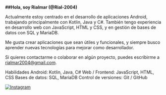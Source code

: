 **##Hola, soy Rialmar (@Rial-2004)**

Actualmente estoy centrado en el desarrollo de aplicaciones Android,
trabajando principalmente con Kotlin, Java y C#. También tengo experiencia en desarrollo web
con JavaScript, HTML y CSS, y en gestión de bases de datos con SQL y MariaDB.

Me gusta crear aplicaciones que sean útiles y funcionales,
y siempre busco aprender nuevas tecnologías para mejorar como desarrollador.

Si quieres contactarme o colaborar en algún proyecto, puedes escribirme a rialmar2004@gmail.com.

Habilidades
Android: Kotlin, Java, C#
Web / Frontend: JavaScript, HTML, CSS
Bases de datos: SQL, MariaDB
Control de versiones: Git / GitHub

[![Instagram](https://img.shields.io/badge/Instagram-%23E4405F?style=for-the-badge&logo=instagram&logoColor=white)](https://www.instagram.com/riaal.04)
